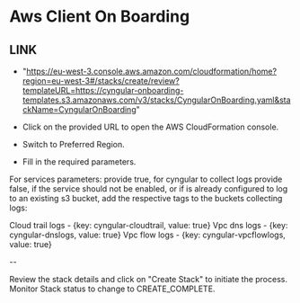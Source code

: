 # Aws Client On Boarding

## LINK

* "<https://eu-west-3.console.aws.amazon.com/cloudformation/home?region=eu-west-3#/stacks/create/review?templateURL=https://cyngular-onboarding-templates.s3.amazonaws.com/v3/stacks/CyngularOnBoarding.yaml&stackName=CyngularOnBoarding>"

* Click on the provided URL to open the AWS CloudFormation console.
* Switch to Preferred Region.
* Fill in the required parameters.

For services parameters:
provide true, for cyngular to collect logs
provide false, if the service should not be enabled, or if is already configured to log to an existing s3 bucket, add the respective tags to the buckets collecting logs:

Cloud trail logs - {key: cyngular-cloudtrail, value: true}
Vpc dns logs - {key: cyngular-dnslogs, value: true}
Vpc flow logs - {key: cyngular-vpcflowlogs, value: true}

--

Review the stack details and click on "Create Stack" to initiate the process.
Monitor Stack status to change to CREATE_COMPLETE.